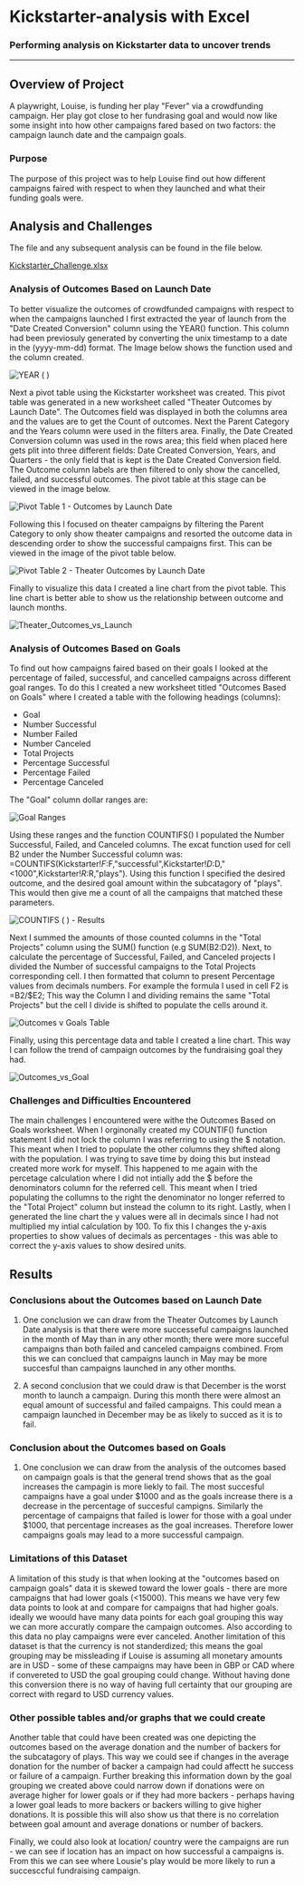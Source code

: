 # Kickstarter-analysis with Excel
### Performing analysis on Kickstarter data to uncover trends
---
## Overview of Project
A playwright, Louise, is funding her play "Fever" via a crowdfunding campaign. Her play got close to her fundrasing goal and would now like some insight into how other campaigns fared based on two factors: the campaign launch date and the campaign goals.
### Purpose
The purpose of this project was to help Louise find out how different campaigns faired with respect to when they launched and what their funding goals were.

## Analysis and Challenges
The file and any subsequent analysis can be found in the file below.

[Kickstarter_Challenge.xlsx](https://github.com/ClaudAMC/Kickstarter-analysis/files/8648221/Kickstarter_Challenge.xlsx)

### Analysis of Outcomes Based on Launch Date
To better visualize the outcomes of crowdfunded campaigns with respect to when the campaigns launched I first extracted the year of launch from the "Date Created Conversion" column using the YEAR() function. This column had been previosuly generated by converting the unix timestamp to a date in the (yyyy-mm-dd) format. 
The Image below shows the function used and the column created.

![YEAR ( )](https://user-images.githubusercontent.com/103139895/167700774-30101f0f-9235-463e-822a-f4083b3f8119.png)

Next a pivot table using the Kickstarter worksheet was created. This pivot table was generated in a new worksheet called "Theater Outcomes by Launch Date". The Outcomes field was displayed in both the columns area and the values are to get the Count of outcomes. Next the Parent Category and the Years column were used in the filters area. Finally, the Date Created Conversion column was used in the rows area; this field when placed here gets plit into three different fields: Date Created Conversion, Years, and Quarters - the only field that is kept is the Date Created Conversion field. The Outcome column labels are then filtered to only show the cancelled, failed, and successful outcomes. The pivot table at this stage can be viewed in the image below.

![Pivot Table 1 - Outcomes by Launch Date](https://user-images.githubusercontent.com/103139895/167702947-c5f0be37-e3e9-4a7e-9c8d-aaade537e256.png)

Following this I focused on theater campaigns by filtering the Parent Category to only show theater campaigns and resorted the outcome data in descending order to show the successful campaigns first. This can be viewed in the image of the pivot table below.

![Pivot Table 2 - Theater Outcomes by Launch Date](https://user-images.githubusercontent.com/103139895/167703818-c8abfb22-8025-4324-a9b8-756a05e1a31c.png)

Finally to visualize this data I created a line chart from the pivot table. This line chart is better able to show us the relationship between outcome and launch months.

![Theater_Outcomes_vs_Launch](https://user-images.githubusercontent.com/103139895/167704507-f981e384-fa20-4fe6-9268-fa2493a6aea1.png)

### Analysis of Outcomes Based on Goals
To find out how campaigns faired based on their goals I looked at the percentage of failed, successful, and cancelled campaigns across different goal ranges. To do this I created a new worksheet titled "Outcomes Based on Goals" where I created a table with the following headings (columns): 
- Goal
- Number Successful
- Number Failed
- Number Canceled
- Total Projects
- Percentage Successful
- Percentage Failed
- Percentage Canceled

The "Goal" column dollar ranges are:

![Goal Ranges](https://user-images.githubusercontent.com/103139895/167726514-ef36847d-cb01-4d19-84ef-d17785c26124.png)

Using these ranges and the function COUNTIFS() I populated the Number Successful, Failed, and Canceled columns. The excat function used for cell B2 under the Number Successful column was: =COUNTIFS(Kickstarter!$F:$F,"successful",Kickstarter!$D:$D,"<1000",Kickstarter!$R:$R,"plays").
Using this function I specified the desired outcome, and the desired goal amount within the subcatagory of "plays". This would then give me a count of all the campaigns that matched these parameters.

![COUNTIFS ( ) - Results](https://user-images.githubusercontent.com/103139895/167727524-a16887d6-8190-483a-a8ec-422b2c3a251c.png)

Next I summed the amounts of those counted columns in the "Total Projects" column using the SUM() function (e.g SUM(B2:D2)).
Next, to calculate the percentage of Successful, Failed, and Canceled projects I divided the Number of successful campaigns to the Total Projects corresponding cell. I then formatted that column to present Percentage values from decimals numbers. For example the formula I used in cell F2 is =B2/$E2; This way the Column I and dividing remains the same "Total Projects" but the cell I divide is shifted to populate the cells around it.

![Outcomes v Goals Table](https://user-images.githubusercontent.com/103139895/167729741-35e8a233-cc60-42d1-a9f8-24fe699047c7.png)

Finally, using this percentage data and table I created a line chart. This way I can follow the trend of campaign outcomes by the fundraising goal they had.

![Outcomes_vs_Goal](https://user-images.githubusercontent.com/103139895/167728771-ce5bc308-f3c8-442c-9659-218ab926a356.png)

### Challenges and Difficulties Encountered

The main challenges I encountered were withe the Outcomes Based on Goals worksheet. When I orginonally created my COUNTIF() function statement I did not lock the column I was referring to using the $ notation. This meant when I tried to populate the other columns they shifted along with the population. I was trying to save time by doing this but instead created more work for myself. This happened to me again with the percetage calculation where I did not intially add the $ before the denominators column for the referred cell. This meant when I tried populating the collumns to the right the denominator no longer referred to the "Total Project" column but instead the column to its right. Lastly, when I generated the line chart the y values were all in decimals since I had not multiplied my intial calculation by 100. To fix this I changes the y-axis properties to show values of decimals as percentages - this was able to correct the y-axis values to show desired units.

## Results

### Conclusions about the Outcomes based on Launch Date

1) One conclusion we can draw from the Theater Outcomes by Launch Date analysis is that there were more successeful campaigns launched in the month of May than in any other month; there were more succeful campaigns than both failed and canceled campaigns combined.
From this we can conclued that campaigns launch in May may be more succesful than campaigns launched in any other months.

2) A second conclusion that we could draw is that December is the worst month to launch a campaign. During this month there were almost an equal amount of successful and failed campaigns. This could mean a campaign launched in December may be as likely to succed as it is to fail.

### Conclusion about the Outcomes based on Goals

1) One conclusion we can draw from the analysis of the outcomes based on campaign goals is that the general trend shows that as the goal increases the campagin is more liekly to fail. The most succesful campaigns have a goal under $1000 and as the goals increase there is a decrease in the percentage of succesful campigns. Similarly the percentage of campaigns that failed is lower for those with a goal under $1000, that percentage increases as the goal increases. Therefore lower campaigns goals may lead to a more successful campaign.

### Limitations of this Dataset

A limitation of this study is that when looking at the "outcomes based on campaign goals" data it is skewed toward the lower goals - there are more campaigns that had lower goals (<15000). This means we have very few data points to look at and compare for campaigns that had higher goals. ideally we woould have many data points for each goal grouping this way we can more accuratly compare the campaign outcomes. Also according to this data no play campaigns were ever canceled. 
Another limitation of this dataset is that the currency is not standerdized; this means the goal grouping may be missleading if Louise is assuming all monetary amounts are in USD - some of these campaigns may have been in GBP or CAD where if convereted to USD the goal grouping could change. Without having done this conversion there is no way of having full certainty that our grouping are correct with regard to USD currency values.

### Other possible tables and/or graphs that we could create

Another table that could have been created was one depicting the outcomes based on the average donation and the number of backers for the subcatagory of plays. This way we could see if changes in the average donation for the number of backer a campaign had could affectt he success or failure of a campaign. Further breaking this information down by the goal grouping we created above could narrow down if donations were on average higher for lower goals or if they had more backers - perhaps having a lower goal leads to more backers or backers willing to give higher donations. It is possible this will also show us that there is no correlation between goal amount and average donations or number of backers.

Finally, we could also look at location/ country were the campaigns are run - we can see if location has an impact on how successful a campaigns is. From this we can see where Lousie's play would be more likely to run a succesccful fundraising campaign.

